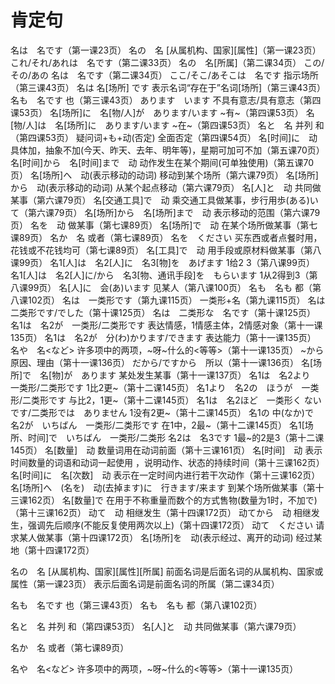 # 肯定句

名は　名です（第一课23页）
名の　名 [从属机构、国家][属性]（第一课23页）
これ/それ/あれは　名です（第二课33页）
名の　名[所属]（第二课34页）
この/その/あの 名は　名です（第二课34页）
ここ/そこ/あそこは　名です    指示场所（第三课43页）
名は 名[场所] です    表示名词“存在于”名词[场所]（第三课43页）
名も　名です    也（第三课43页）
あります　います    不具有意志/具有意志（第四课53页）
名[场所]に　名[物/人]が　あります/います    ~有~（第四课53页）
名[物/人]は　名[场所]に　あります/います    ~在~（第四课53页）
名と　名    并列 和（第四课53页）
疑问词+も+动(否定)    全面否定（第四课54页）
名[时间]に　动    具体加，抽象不加(今天、昨天、去年、明年等)，星期可加可不加（第五课70页）
名[时间]から　名[时间]まで　动    动作发生在某个期间(可单独使用)（第五课70页）
名[场所]へ　动(表示移动的动词)    移动到某个场所（第六课79页）
名[场所]から　动(表示移动的动词)    从某个起点移动（第六课79页）
名[人]と　动    共同做某事（第六课79页）
名[交通工具]で　动    乘交通工具做某事，步行用歩(ある)いて（第六课79页）
名[场所]から　名[场所]まで　动    表示移动的范围（第六课79页）
名を　动    做某事（第七课89页）
名[场所]で　动    在某个场所做某事（第七课89页）
名か　名    或者（第七课89页）
名を　ください    买东西或者点餐时用，花钱或不花钱均可（第七课89页）
名[工具]で　动    用手段或原材料做某事（第八课99页）
名1[人]は　名2[人]に　名3[物]を　あげます    1给2 3（第八课99页）
名1[人]は　名2[人]に/から　名3[物、通讯手段]を　もらいます    1从2得到3（第八课99页）
名[人]に　会(あ)います    见某人（第八课100页）
名も　名も    都（第八课102页）
名は　一类形です（第九课115页）
一类形+名（第九课115页）
名は　二类形です/でした（第十课125页）
名は　二类形な　名です（第十课125页）
名1は　名2が　一类形/二类形です    表达情感，1情感主体，2情感对象（第十一课135页）
名1は　名2が　分(わ)かります/できます   表达能力（第十一课135页）
名や　名<など>    许多项中的两项，~呀~什么的<等等>（第十一课135页）
~から    原因、理由（第十一课136页）
だから/ですから　所以（第十一课136页）
名[场所]で　名[物]が　あります    某处发生某事（第十一课137页）
名1は　名2より　一类形/二类形です    1比2更~（第十二课145页）
名1より　名2の　ほうが　一类形/二类形です    与比2，1更~（第十二课145页）
名1は　名2ほど　一类形く ないです/二类形では　ありません    1没有2更~（第十二课145页）
名1の 中(なか)で　名2が　いちばん　一类形/二类形です    在1中，2最~（第十二课145页）
名1[场所、时间]で　いちばん　一类形/二类形 名2は　名3です    1最~的2是3（第十二课145页）
名[数量]　动    数量词用在动词前面（第十三课161页）
名[时间]　动    表示时间数量的词语和动词一起使用 ，说明动作、状态的持续时间（第十三课162页）
名[时间]に　名[次数]　动    表示在一定时间内进行若干次动作（第十三课162页）
名[场所]へ　(名を)　动(去掉ます)に　行きます/来ます    到某个场所做某事（第十三课162页）
名[数量]で    在用于不称重量而数个的方式售物(数量为1时，不加で)（第十三课162页）
动て　动    相继发生（第十四课172页）
动てから　动    相继发生，强调先后顺序(不能反复使用两次以上)（第十四课172页）
动て　ください    请求某人做某事（第十四课172页）
名[场所]を　动(表示经过、离开的动词)   经过某地（第十四课172页）

名の　名 [从属机构、国家][属性][所属]
前面名词是后面名词的从属机构、国家或属性（第一课23页）
表示后面名词是前面名词的所属（第二课34页）

名も　名です    也（第三课43页）
名も　名も    都（第八课102页）

名と　名    并列 和（第四课53页）
名[人]と　动    共同做某事（第六课79页）

名か　名    或者（第七课89页）

名や　名<など>    许多项中的两项，~呀~什么的<等等>（第十一课135页）

